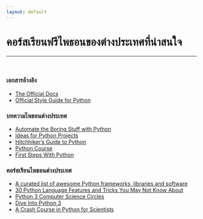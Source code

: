 ```yaml
---
layout: default
---
```


# คอร์สเรียนฟรีไพธอนของต่างประเทศที่น่าสนใจ

---

<br>

### **เอกสารอ้างอิง**

* [The Official Docs][py-inter-official-docs]
* [Official Style Guide for Python][py-inter-official-style-guide]

[py-inter-official-docs]: http://docs.python.org/3/
[py-inter-official-style-guide]: https://www.python.org/dev/peps/pep-0008/

### **บทความไพธอนต่างประเทศ**

* [Automate the Boring Stuff with Python][py-inter-automate-boring-stuff]
* [Ideas for Python Projects][py-inter-ideas-for-python]
* [Hitchhiker’s Guide to Python][py-inter-hitchhiker]
* [Python Course][py-inter-python-course]
* [First Steps With Python][py-inter-first-step]

[py-inter-automate-boring-stuff]: https://automatetheboringstuff.com/
[py-inter-ideas-for-python]: http://pythonpracticeprojects.com/
[py-inter-hitchhiker]: http://docs.python-guide.org/en/latest/
[py-inter-python-course]: http://www.python-course.eu/index.php
[py-inter-first-step]: https://realpython.com/learn/python-first-steps/

### **คอร์สเรียนไพธอนต่างประเทศ**

* [A curated list of awesome Python frameworks, libraries and software][py-inter-a-curated-list]
* [30 Python Language Features and Tricks You May Not Know About][py-inter-30-py-features]
* [Python 3 Computer Science Circles][py-inter-comp-sci-circle]
* [Dive Into Python 3][py-inter-dive-into-py]
* [A Crash Course in Python for Scientists][py-inter-a-crash-course]
 
[py-inter-a-curated-list]: https://github.com/vinta/awesome-python
[py-inter-30-py-features]: http://sahandsaba.com/thirty-python-language-features-and-tricks-you-may-not-know.html
[py-inter-comp-sci-circle]: http://cscircles.cemc.uwaterloo.ca/
[py-inter-dive-into-py]: http://www.diveintopython3.net/index.html
[py-inter-a-crash-course]: http://nbviewer.jupyter.org/gist/anonymous/5924718
